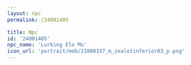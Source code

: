 ```yaml
---
layout: npc
permalink: /24001405

title: Npc
id: '24001405'
npc_name: 'Lurking Elo Mu'
icon_url: 'portrait/mob/21000337_m_zealotinferior03_p.png'
---
```


